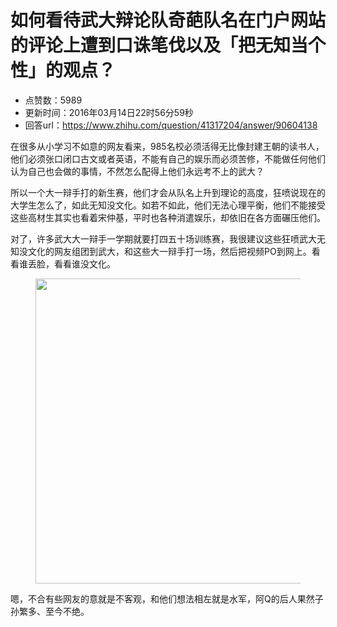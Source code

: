 # 如何看待武大辩论队奇葩队名在门户网站的评论上遭到口诛笔伐以及「把无知当个性」的观点？
- 点赞数：5989
- 更新时间：2016年03月14日22时56分59秒
- 回答url：https://www.zhihu.com/question/41317204/answer/90604138
<body>
 <p data-pid="ynKoMXY1">在很多从小学习不如意的网友看来，985名校必须活得无比像封建王朝的读书人，他们必须张口闭口古文或者英语，不能有自己的娱乐而必须苦修，不能做任何他们认为自己也会做的事情，不然怎么配得上他们永远考不上的武大？</p>
 <p data-pid="1V2nKOn_">所以一个大一辩手打的新生赛，他们才会从队名上升到理论的高度，狂喷说现在的大学生怎么了，如此无知没文化。如若不如此，他们无法心理平衡，他们不能接受这些高材生其实也看着宋仲基，平时也各种消遣娱乐，却依旧在各方面碾压他们。</p>
 <p data-pid="5oDTW1cs">对了，许多武大大一辩手一学期就要打四五十场训练赛，我很建议这些狂喷武大无知没文化的网友组团到武大，和这些大一辩手打一场，然后把视频PO到网上。看看谁丢脸，看看谁没文化。</p>
 <figure>
  <img src="https://pica.zhimg.com/50/55a8366b29aa23d7138de0aff0b80b3f_720w.jpg?source=1940ef5c" data-rawwidth="488" data-rawheight="73" data-original-token="55a8366b29aa23d7138de0aff0b80b3f" class="origin_image zh-lightbox-thumb" width="488" data-original="https://picx.zhimg.com/55a8366b29aa23d7138de0aff0b80b3f_r.jpg?source=1940ef5c">
 </figure>
 <p data-pid="hoan57Xa">嗯，不合有些网友的意就是不客观，和他们想法相左就是水军，阿Q的后人果然子孙繁多、至今不绝。</p>
</body>